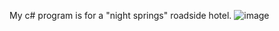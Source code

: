 My c# program is for a "night springs" roadside hotel.
![image](https://user-images.githubusercontent.com/103842703/170952574-0142347a-b5aa-4f2c-855f-c764aeb13d45.png)
